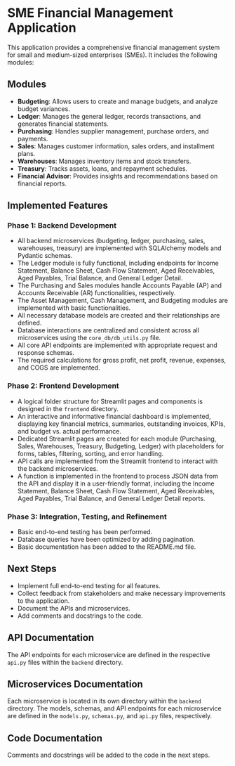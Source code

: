 # SME Financial Management Application

This application provides a comprehensive financial management system for small and medium-sized enterprises (SMEs). It includes the following modules:

## Modules

-   **Budgeting**: Allows users to create and manage budgets, and analyze budget variances.
-   **Ledger**: Manages the general ledger, records transactions, and generates financial statements.
-   **Purchasing**: Handles supplier management, purchase orders, and payments.
-   **Sales**: Manages customer information, sales orders, and installment plans.
-   **Warehouses**: Manages inventory items and stock transfers.
-   **Treasury**: Tracks assets, loans, and repayment schedules.
-   **Financial Advisor**: Provides insights and recommendations based on financial reports.

## Implemented Features

### Phase 1: Backend Development

-   All backend microservices (budgeting, ledger, purchasing, sales, warehouses, treasury) are implemented with SQLAlchemy models and Pydantic schemas.
-   The Ledger module is fully functional, including endpoints for Income Statement, Balance Sheet, Cash Flow Statement, Aged Receivables, Aged Payables, Trial Balance, and General Ledger Detail.
-   The Purchasing and Sales modules handle Accounts Payable (AP) and Accounts Receivable (AR) functionalities, respectively.
-   The Asset Management, Cash Management, and Budgeting modules are implemented with basic functionalities.
-   All necessary database models are created and their relationships are defined.
-   Database interactions are centralized and consistent across all microservices using the `core_db/db_utils.py` file.
-   All core API endpoints are implemented with appropriate request and response schemas.
-   The required calculations for gross profit, net profit, revenue, expenses, and COGS are implemented.

### Phase 2: Frontend Development

-   A logical folder structure for Streamlit pages and components is designed in the `frontend` directory.
-   An interactive and informative financial dashboard is implemented, displaying key financial metrics, summaries, outstanding invoices, KPIs, and budget vs. actual performance.
-   Dedicated Streamlit pages are created for each module (Purchasing, Sales, Warehouses, Treasury, Budgeting, Ledger) with placeholders for forms, tables, filtering, sorting, and error handling.
-   API calls are implemented from the Streamlit frontend to interact with the backend microservices.
-   A function is implemented in the frontend to process JSON data from the API and display it in a user-friendly format, including the Income Statement, Balance Sheet, Cash Flow Statement, Aged Receivables, Aged Payables, Trial Balance, and General Ledger Detail reports.

### Phase 3: Integration, Testing, and Refinement

-   Basic end-to-end testing has been performed.
-   Database queries have been optimized by adding pagination.
-   Basic documentation has been added to the README.md file.

## Next Steps

-   Implement full end-to-end testing for all features.
-   Collect feedback from stakeholders and make necessary improvements to the application.
-   Document the APIs and microservices.
-   Add comments and docstrings to the code.

## API Documentation

The API endpoints for each microservice are defined in the respective `api.py` files within the `backend` directory.

## Microservices Documentation

Each microservice is located in its own directory within the `backend` directory. The models, schemas, and API endpoints for each microservice are defined in the `models.py`, `schemas.py`, and `api.py` files, respectively.

## Code Documentation

Comments and docstrings will be added to the code in the next steps.
